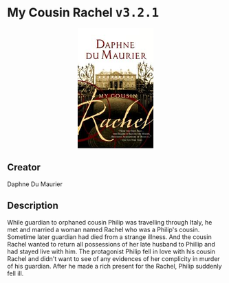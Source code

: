 
# My Cousin Rachel <kbd>v3.2.1</kbd>

<center>
  <img src="./cover-1024.jpg"/>
</center>

## Creator
Daphne Du Maurier

## Description
<p>While guardian to orphaned cousin Philip was travelling through Italy, he met and married a woman named Rachel who was a Philip's cousin. Sometime later guardian had died from a strange illness. And the cousin Rachel wanted to return all possessions of her late husband to Phillip and had stayed live with him.
The protagonist Philip fell in love with his cousin Rachel and didn't want to see of any evidences of her complicity in murder of his guardian. After he made a rich present for the Rachel, Philip suddenly fell ill.</p>
